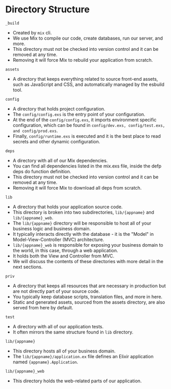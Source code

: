# Directory Structure

`_build`
  - Created by `mix` cli.
  - We use Mix to compile our code, create databases, run our server, and more.
  - This directory must not be checked into version control and it can be removed at any time. 
  - Removing it will force Mix to rebuild your application from scratch.

`assets`
  - A directory that keeps everything related to source front-end assets, such as JavaScript and CSS, and automatically managed by the esbuild tool.

`config`
  - A directory that holds project configuration.
  - The `config/config.exs` is the entry point of your configuration.
  - At the end of the `config/config.exs`, it imports environment specific configuration, which can be found in `config/dev.exs, config/test.exs, and config/prod.exs`. 
  - Finally, `config/runtime.exs` is executed and it is the best place to read secrets and other dynamic configuration.

`deps`
  - A directory with all of our Mix dependencies. 
  - You can find all dependencies listed in the mix.exs file, inside the defp deps do function definition. 
  - This directory must not be checked into version control and it can be removed at any time. 
  - Removing it will force Mix to download all deps from scratch.

`lib`
  - A directory that holds your application source code. 
  - This directory is broken into two subdirectories, `lib/{appname}` and `lib/{appname}_web`. 
  - The `lib/{appname}` directory will be responsible to host all of your business logic and business domain. 
  - It typically interacts directly with the database - it is the "Model" in Model-View-Controller (MVC) architecture. 
  - `lib/{appname}_web` is responsible for exposing your business domain to the world, in this case, through a web application. 
  - It holds both the View and Controller from MVC.
  -  We will discuss the contents of these directories with more detail in the next sections.

`priv`
  - A directory that keeps all resources that are necessary in production but are not directly part of your source code. 
  - You typically keep database scripts, translation files, and more in here. 
  - Static and generated assets, sourced from the assets directory, are also served from here by default.

`test`
  - A directory with all of our application tests. 
  - It often mirrors the same structure found in `lib` directory.

`lib/{appname}`
  - This directory hosts all of your business domain.
  - The `lib/{appname}/application.ex` file defines an Elixir application named `{appname}.Application`.

`lib/{appname}_web`
  - This directory holds the web-related parts of our application.